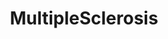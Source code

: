---
title: MultipleSclerosis
crosslinks:
- autotldr
- Nootropics
- IWantOut
- Hand_Of_Fate
- kratom
- SaskMS
- NMOdisease
- migraine
- relationship_advice
- science
- IAmA
---